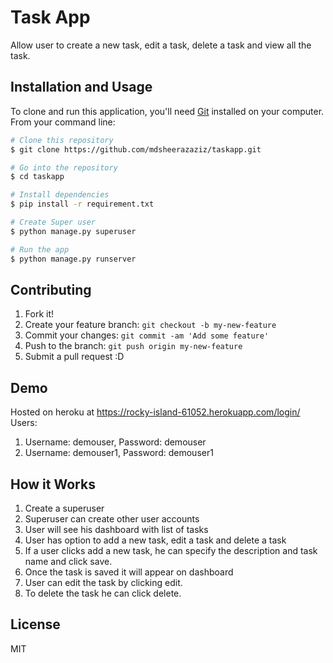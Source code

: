 # Task App
Allow user to create a new task, edit a task, delete a task and view all the task.

## Installation and Usage

To clone and run this application, you'll need [Git](https://git-scm.com) installed on your computer. From your command line:

```bash
# Clone this repository
$ git clone https://github.com/mdsheerazaziz/taskapp.git

# Go into the repository
$ cd taskapp

# Install dependencies
$ pip install -r requirement.txt

# Create Super user
$ python manage.py superuser

# Run the app
$ python manage.py runserver
```

## Contributing

1. Fork it!
2. Create your feature branch: `git checkout -b my-new-feature`
3. Commit your changes: `git commit -am 'Add some feature'`
4. Push to the branch: `git push origin my-new-feature`
5. Submit a pull request :D

## Demo
Hosted on heroku at https://rocky-island-61052.herokuapp.com/login/
Users:
  1. Username: demouser, Password: demouser
  2. Username: demouser1, Password: demouser1

## How it Works
1. Create a superuser
2. Superuser can create other user accounts
3. User will see his dashboard with list of tasks
4. User has option to add a new task, edit a task and delete a task
5. If a user clicks add a new task, he can specify the description and task name and click save.
6. Once the task is saved it will appear on dashboard
7. User can edit the task by clicking edit.
8. To delete the task he can click delete.

## License

MIT
